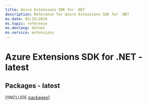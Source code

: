 ```yaml
---
title: Azure Extensions SDK for .NET
description: Reference for Azure Extensions SDK for .NET
ms.date: 02/15/2024
ms.topic: reference
ms.devlang: dotnet
ms.service: extensions
---
```

# Azure Extensions SDK for .NET - latest
## Packages - latest
[!INCLUDE [packages](extensions-index.md)]